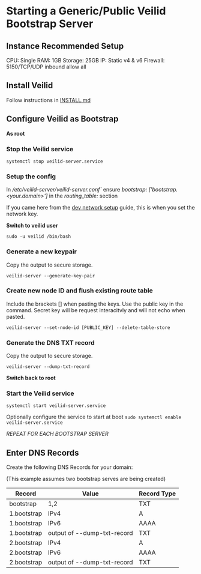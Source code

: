 # Starting a Generic/Public Veilid Bootstrap Server

## Instance Recommended Setup

CPU: Single
RAM: 1GB
Storage: 25GB
IP: Static v4 & v6
Firewall: 5150/TCP/UDP inbound allow all

## Install Veilid

Follow instructions in [INSTALL.md](./INSTALL.md)

## Configure Veilid as Bootstrap

**As root**

### Stop the Veilid service

```shell
systemctl stop veilid-server.service
```

### Setup the config

In _/etc/veilid-server/veilid-server.conf`_ ensure _bootstrap: ['bootstrap.<your.domain>']_ in the _routing_table:_ section

If you came here from the [dev network setup](./dev-setup/dev-network-setup.md) guide, this is when you set the network key.

**Switch to veilid user**

```shell
sudo -u veilid /bin/bash
```

### Generate a new keypair

Copy the output to secure storage.

```shell
veilid-server --generate-key-pair
```

### Create new node ID and flush existing route table

Include the brackets [] when pasting the keys. Use the public key in the command. Secret key will be request interacitvly and will not echo when pasted.

```shell
veilid-server --set-node-id [PUBLIC_KEY] --delete-table-store
```

### Generate the DNS TXT record

Copy the output to secure storage.

```shell
veilid-server --dump-txt-record
```

**Switch back to root**

### Start the Veilid service

```shell
systemctl start veilid-server.service
```

Optionally configure the service to start at boot `sudo systemctl enable veilid-server.service`

_REPEAT FOR EACH BOOTSTRAP SERVER_

## Enter DNS Records

Create the following DNS Records for your domain:

(This example assumes two bootstrap serves are being created)

| Record    | Value                       | Record Type |
|-----------|-----------------------------|-------------|
|bootstrap  | 1,2                         | TXT         |
|1.bootstrap| IPv4                        | A           |
|1.bootstrap| IPv6                        | AAAA        |
|1.bootstrap| output of --dump-txt-record | TXT         |
|2.bootstrap| IPv4                        | A           |
|2.bootstrap| IPv6                        | AAAA        |
|2.bootstrap| output of --dump-txt-record | TXT         |
